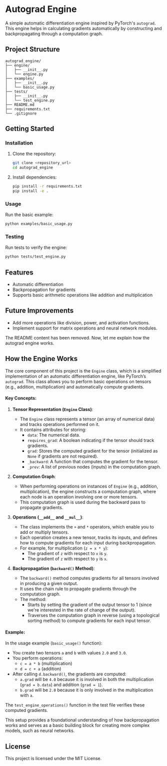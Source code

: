 # Autograd Engine
A simple automatic differentiation engine inspired by PyTorch's `autograd`. This engine helps in calculating gradients automatically by constructing and backpropagating through a computation graph.

## Project Structure
```
autograd_engine/
├── engine/
│   ├── __init__.py
│   └── engine.py
├── examples/
│   ├── __init__.py
│   └── basic_usage.py
├── tests/
│   ├── __init__.py
│   └── test_engine.py
├── README.md
├── requirements.txt
└── .gitignore
```

## Getting Started
### Installation
1. Clone the repository:
   ```sh
   git clone <repository_url>
   cd autograd_engine
   ```
2. Install dependencies:
   ```sh
   pip install -r requirements.txt
   pip install -e .
   ```

### Usage
Run the basic example:
```sh
python examples/basic_usage.py
```

### Testing
Run tests to verify the engine:
```sh
python tests/test_engine.py
```

## Features
- Automatic differentiation
- Backpropagation for gradients
- Supports basic arithmetic operations like addition and multiplication

## Future Improvements
- Add more operations like division, power, and activation functions.
- Implement support for matrix operations and neural network modules.

The README content has been removed. Now, let me explain how the autograd engine works.

## How the Engine Works

The core component of this project is the `Engine` class, which is a simplified implementation of an automatic differentiation engine, like PyTorch’s `autograd`. This class allows you to perform basic operations on tensors (e.g., addition, multiplication) and automatically compute gradients.

#### Key Concepts:

1. **Tensor Representation (`Engine` Class)**:
   - The `Engine` class represents a tensor (an array of numerical data) and tracks operations performed on it.
   - It contains attributes for storing:
     - `data`: The numerical data.
     - `requires_grad`: A boolean indicating if the tensor should track gradients.
     - `grad`: Stores the computed gradient for the tensor (initialized as `None` if gradients are not required).
     - `_backward`: A function that computes the gradient for the tensor.
     - `_prev`: A list of previous nodes (inputs) in the computation graph.

2. **Computation Graph**:
   - When performing operations on instances of `Engine` (e.g., addition, multiplication), the engine constructs a computation graph, where each node is an operation involving one or more tensors.
   - This computation graph is used during the backward pass to propagate gradients.

3. **Operations (`__add__` and `__mul__`)**:
   - The class implements the `+` and `*` operators, which enable you to add or multiply tensors.
   - Each operation creates a new tensor, tracks its inputs, and defines how to compute gradients for each input during backpropagation.
   - For example, for multiplication (`z = x * y`):
     - The gradient of `z` with respect to `x` is `y`.
     - The gradient of `z` with respect to `y` is `x`.

4. **Backpropagation (`backward()` Method)**:
   - The `backward()` method computes gradients for all tensors involved in producing a given output.
   - It uses the chain rule to propagate gradients through the computation graph.
   - The method:
     - Starts by setting the gradient of the output tensor to 1 (since we're interested in the rate of change of the output).
     - Traverses the computation graph in reverse (using a topological sorting method) to compute gradients for each input tensor.

#### Example:
In the usage example (`basic_usage()` function):
- You create two tensors `a` and `b` with values `2.0` and `3.0`.
- You perform operations:
  - `c = a * b` (multiplication)
  - `d = c + a` (addition)
- After calling `d.backward()`, the gradients are computed:
  - `a.grad` will be `4.0` because it is involved in both the multiplication (`grad = b.data`) and addition (`grad = 1`).
  - `b.grad` will be `2.0` because it is only involved in the multiplication with `a`.

The `test_engine_operations()` function in the test file verifies these computed gradients.

This setup provides a foundational understanding of how backpropagation works and serves as a basic building block for creating more complex models, such as neural networks.

## License
This project is licensed under the MIT License.
